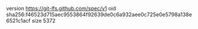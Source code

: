version https://git-lfs.github.com/spec/v1
oid sha256:f46523d715aec9553864f92639de0c6a932aee0c725e0e5798a138e6521c1acf
size 5372
